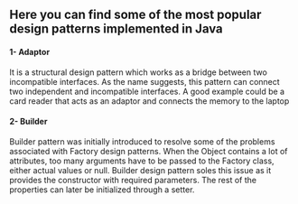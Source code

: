 ## Here you can find some of the most popular design patterns implemented in Java

#### 1- Adaptor 
It is a structural design pattern which works as a bridge between two incompatible
interfaces. As the name suggests, this pattern can connect two independent and 
incompatible interfaces. A good example could be a card reader that acts as an adaptor
and connects the memory to the laptop

#### 2- Builder
Builder pattern was initially introduced to resolve some of the problems 
associated with Factory design patterns.
When the Object contains a lot of attributes, too many arguments have to be passed to
the Factory class, either actual values or null.
Builder design pattern soles this issue as it provides the constructor with 
required parameters. The rest of the properties can later be initialized through a setter.


